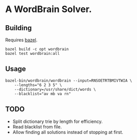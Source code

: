# A WordBrain Solver.

## Building

Requires [bazel](http://bazel.io).

```
bazel build -c opt wordbrain
bazel test wordbrain:all
```

## Usage

```
bazel-bin/wordbrain/wordbrain --input=RNSOETRTBMIVTWIA \
	--lengths="6 2 3 5" \
	--dictionary=/usr/share/dict/words \
	--blacklist="av mb va rn"
```

## TODO

- Split dictionary trie by length for efficiency.
- Read blacklist from file.
- Allow finding all solutions instead of stopping at first.

